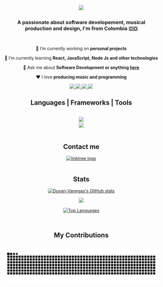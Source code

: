 <h1 align="center">
  <img src="https://readme-typing-svg.herokuapp.com/?font=Inter&size=35&center=true&vCenter=true&color=7743DB&width=500&height=70&duration=4000&lines=Hi+There!+👋;+I'm+Duván+Vanegas!;" />
</h1>

<h3 align="center">
  A passionate about software developement, musical production and design, I'm from Colombia 🇨🇴 
</h3>

<br/>

<div align="center">
 
 🔭 I’m currently working on **personal projects**
 
 🌱 I’m currently learning **React, JavaScript, Node Js and other technologies**

 💬 Ask me about **Software Development or anything [here](https://github.com/Duvan-Vanegas)**

 ❤️ I love **producing music and programming**

 </div>

<div align="center"> 
  <a href="https://www.instagram.com/duvan__vanegas/" target="_blank">
    <img src="https://img.shields.io/badge/Instagram-000000?style=for-the-badge&color=7743db&logo=instagram&logoColor=white" height="32" target="_blank"/>
  </a>
  <a href="mailto:duvan.vanegas741@pascualbravo.edu.co">
    <img src="https://img.shields.io/badge/Gmail-000000?style=for-the-badge&color=7743db&logo=gmail&logoColor=white" height="32"/>
  </a>
  <a href="https://www.linkedin.com/in/duvan-vanegas/" target="_blank">
    <img src="https://img.shields.io/badge/LinkedIn-000000?style=for-the-badge&color=7743db&logo=linkedin&logoColor=white" target="_blank" height="32"/>
  </a>
  <a href="#" target="_blank">
     <img src="https://img.shields.io/badge/Portfolio-000000?style=for-the-badge&color=7743db&logo=" target="_blank" height="32"/> <!-- sqlite, safari, google-chrome are other good icon options -->
  </a>
</div>

<h2 align="center">Languages | Frameworks | Tools</h2>
<br/>
<div align="center">
    <img src="https://skillicons.dev/icons?i=html,css,js,typescript,nodejs,github,cs,git,ps,xd&theme=dark"/>
    <br>
    <img src="https://skillicons.dev/icons?i=pug,react,vscode,php,laravel,python,java,mysql,figma&theme=dark"/><br>
</div>
<br/>

<h2 align="center"> Contact me </h2>

<div align="center">
  <a href="https://linktr.ee/Duvan__Vanegas" target="_blank">
    <img src="https://raw.githubusercontent.com/maurodesouza/profile-readme-generator/master/src/assets/icons/social/linktree/default.svg" width="52" height="40" alt="linktree logo"  />
  </a>
</div>
<br/>

<h2 align="center">Stats</h2>

<div align="center">
  
  <a href="http://www.github.com/Duvan-Vanegas"><img src="https://github-readme-stats.vercel.app/api?username=Duvan-Vanegas&show_icons=true&hide=&count_private=true&title_color=a855f7&text_color=ffffff&icon_color=a855f7&bg_color=000000&hide_border=true&show_icons=true" alt="Duvan-Vanegas's GitHub stats" /></a>

  <a href="http://www.github.com/Duvan-Vanegas"><img src="https://github-readme-streak-stats.herokuapp.com/?user=Duvan-Vanegas&stroke=ffffff&background=000000&ring=a855f7&fire=a855f7&currStreakNum=ffffff&currStreakLabel=a855f7&sideNums=ffffff&sideLabels=ffffff&dates=ffffff&hide_border=true" /></a>

  <a href="https://github.com/Duvan-Vanegas" align="left"><img src="https://github-readme-stats.vercel.app/api/top-langs/?username=Duvan-Vanegas&langs_count=10&title_color=a855f7&text_color=ffffff&icon_color=a855f7&bg_color=000000&hide_border=true&locale=en&custom_title=Top%20%Languages" alt="Top Languages" /></a>
</div>
<br/>

<div align="center">
  <h2> My Contributions </h2>
  <br>
  <img alt="snake eating my contributions" src="https://raw.githubusercontent.com/Duvan-Vanegas/Duvan-Vanegas/output/github-contribution-grid-snake.svg" />
  
  <br/><br/><br/>
</div>

<!--
**Duvan-Vanegas/Duvan-Vanegas** is a ✨ _special_ ✨ repository because its `README.md` (this file) appears on your GitHub profile.

Here are some ideas to get you started:

- 🔭 I’m currently working on ...
- 🌱 I’m currently learning ...
- 👯 I’m looking to collaborate on ...
- 🤔 I’m looking for help with ...
- 💬 Ask me about ...
- 📫 How to reach me: ...
- 😄 Pronouns: ...
- ⚡ Fun fact: ...
-->
